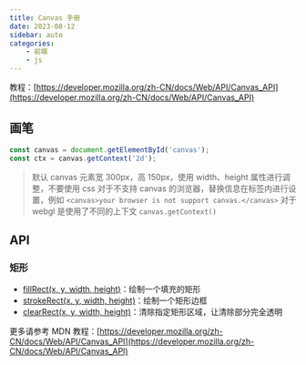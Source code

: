 ```yaml
---
title: Canvas 手册
date: 2023-08-12
sidebar: auto
categories:
    - 前端
    - js
---
```


教程：[https://developer.mozilla.org/zh-CN/docs/Web/API/Canvas_API](https://developer.mozilla.org/zh-CN/docs/Web/API/Canvas_API)

## 画笔

```js
const canvas = document.getElementById('canvas');
const ctx = canvas.getContext('2d');
```

> 默认 canvas 元素宽 300px，高 150px，使用 width、height 属性进行调整，不要使用 css
> 对于不支持 canvas 的浏览器，替换信息在标签内进行设置，例如 `<canvas>your browser is not support canvas.</canvas>`
> 对于 webgl 是使用了不同的上下文 `canvas.getContext()`

## API

### 矩形

-   [fillRect(x, y, width, height)](https://developer.mozilla.org/zh-CN/docs/Web/API/CanvasRenderingContext2D/fillRect)：绘制一个填充的矩形
-   [strokeRect(x, y, width, height)](https://developer.mozilla.org/zh-CN/docs/Web/API/CanvasRenderingContext2D/strokeRect)：绘制一个矩形边框
-   [clearRect(x, y, width, height)](https://developer.mozilla.org/zh-CN/docs/Web/API/CanvasRenderingContext2D/clearRect)：清除指定矩形区域，让清除部分完全透明

更多请参考 MDN 教程：[https://developer.mozilla.org/zh-CN/docs/Web/API/Canvas_API](https://developer.mozilla.org/zh-CN/docs/Web/API/Canvas_API)
